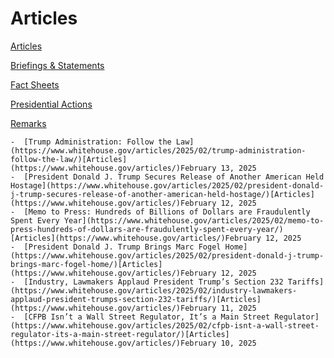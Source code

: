# 					Articles				

[Articles](/articles/)

[Briefings &amp; Statements](/briefings-statements/)

[Fact Sheets](/fact-sheets/)

[Presidential Actions](/presidential-actions/)

[Remarks](/remarks/)

    -  [Trump Administration: Follow the Law](https://www.whitehouse.gov/articles/2025/02/trump-administration-follow-the-law/)[Articles](https://www.whitehouse.gov/articles/)February 13, 2025 
    -  [President Donald J. Trump Secures Release of Another American Held Hostage](https://www.whitehouse.gov/articles/2025/02/president-donald-j-trump-secures-release-of-another-american-held-hostage/)[Articles](https://www.whitehouse.gov/articles/)February 12, 2025 
    -  [Memo to Press: Hundreds of Billions of Dollars are Fraudulently Spent Every Year](https://www.whitehouse.gov/articles/2025/02/memo-to-press-hundreds-of-dollars-are-fraudulently-spent-every-year/)[Articles](https://www.whitehouse.gov/articles/)February 12, 2025 
    -  [President Donald J. Trump Brings Marc Fogel Home](https://www.whitehouse.gov/articles/2025/02/president-donald-j-trump-brings-marc-fogel-home/)[Articles](https://www.whitehouse.gov/articles/)February 12, 2025 
    -  [Industry, Lawmakers Applaud President Trump’s Section 232 Tariffs](https://www.whitehouse.gov/articles/2025/02/industry-lawmakers-applaud-president-trumps-section-232-tariffs/)[Articles](https://www.whitehouse.gov/articles/)February 11, 2025 
    -  [CFPB Isn’t a Wall Street Regulator, It’s a Main Street Regulator](https://www.whitehouse.gov/articles/2025/02/cfpb-isnt-a-wall-street-regulator-its-a-main-street-regulator/)[Articles](https://www.whitehouse.gov/articles/)February 10, 2025
